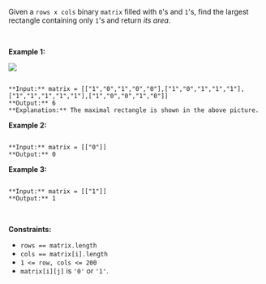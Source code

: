 Given a `rows x cols` binary `matrix` filled with `0`'s and `1`'s, find the largest rectangle containing only `1`'s and return *its area*.


 


**Example 1:**


![](https://assets.leetcode.com/uploads/2020/09/14/maximal.jpg)

```

**Input:** matrix = [["1","0","1","0","0"],["1","0","1","1","1"],["1","1","1","1","1"],["1","0","0","1","0"]]
**Output:** 6
**Explanation:** The maximal rectangle is shown in the above picture.

```

**Example 2:**



```

**Input:** matrix = [["0"]]
**Output:** 0

```

**Example 3:**



```

**Input:** matrix = [["1"]]
**Output:** 1

```

 


**Constraints:**


* `rows == matrix.length`
* `cols == matrix[i].length`
* `1 <= row, cols <= 200`
* `matrix[i][j]` is `'0'` or `'1'`.


